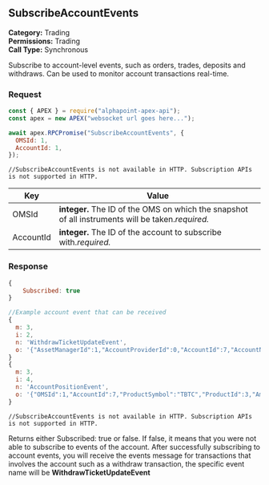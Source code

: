 ## SubscribeAccountEvents

**Category:** Trading<br />
**Permissions:** Trading<br />
**Call Type:** Synchronous

Subscribe to account-level events, such as orders, trades, deposits and withdraws. Can be used to monitor account transactions real-time.

### Request

```javascript
const { APEX } = require("alphapoint-apex-api");
const apex = new APEX("websocket url goes here...");

await apex.RPCPromise("SubscribeAccountEvents", {
  OMSId: 1,
  AccountId: 1,
});
```

```http
//SubscribeAccountEvents is not available in HTTP. Subscription APIs is not supported in HTTP.
```

| Key       | Value                                                                                             |
| --------- | ------------------------------------------------------------------------------------------------- |
| OMSId     | **integer.** The ID of the OMS on which the snapshot of all instruments will be taken._required._ |
| AccountId | **integer.** The ID of the account to subscribe with._required._                                  |

### Response

```javascript
{
    Subscribed: true
}

//Example account event that can be received
{
  m: 3,
  i: 2,
  n: 'WithdrawTicketUpdateEvent',
  o: '{"AssetManagerId":1,"AccountProviderId":0,"AccountId":7,"AccountName":"harolds","AssetId":3,"AssetName":"TBTC","Amount":0.0010000000000000000000000000,"NotionalValue":0.0010000000000000000000000000,"NotionalProductId":1,"TemplateForm":"{\\"Fullname\\":\\"Harold\\"}","TemplateFormType":null,"OMSId":1,"RequestCode":"ef0ec64d-953b-477d-80b7-c3b0bf4cad64","RequestIP":null,"RequestUserId":1,"RequestUserName":"admin","OperatorId":1,"Status":"Pending2Fa","FeeAmt":0.0000000000000000000000000000,"UpdatedByUser":0,"UpdatedByUserName":null,"TicketNumber":292,"WithdrawTransactionDetails":"{\\"TxId\\":null,\\"ExternalAddress\\":null,\\"Amount\\":0,\\"Confirmed\\":false,\\"LastUpdated\\":\\"0001-01-01T00:00:00.000Z\\",\\"TimeSubmitted\\":\\"0001-01-01T00:00:00.000Z\\",\\"AccountProviderName\\":null,\\"AccountProviderId\\":0}","RejectReason":null,"CreatedTimestamp":"2023-03-23T12:48:31.067Z","LastUpdateTimestamp":"2023-03-23T12:48:31.067Z","CreatedTimestampTick":638151725110676052,"LastUpdateTimestampTick":638151725110676052,"Comments":[],"Attachments":[],"AuditLog":[]}'
}
{
  m: 3,
  i: 4,
  n: 'AccountPositionEvent',
  o: '{"OMSId":1,"AccountId":7,"ProductSymbol":"TBTC","ProductId":3,"Amount":1.1381543994360000000000000000,"Hold":1.1256211000000000000000000000,"PendingDeposits":0,"PendingWithdraws":0,"TotalDayDeposits":0,"TotalMonthDeposits":0,"TotalYearDeposits":0,"TotalDayDepositNotional":0,"TotalMonthDepositNotional":0,"TotalYearDepositNotional":0,"TotalDayWithdraws":0,"TotalMonthWithdraws":0,"TotalYearWithdraws":0,"TotalDayWithdrawNotional":0,"TotalMonthWithdrawNotional":0,"TotalYearWithdrawNotional":0,"NotionalProductId":1,"NotionalProductSymbol":"USD","NotionalValue":1.1381543994360000000000000000,"NotionalHoldAmount":1.1256211000000000000000000000,"NotionalRate":1,"TotalDayTransferNotional":0}'
}
```

```http
//SubscribeAccountEvents is not available in HTTP. Subscription APIs is not supported in HTTP.
```

Returns either Subscribed: true or false. If false, it means that you were not able to subscribe to events of the account. After successfully subscribing to account events, you will receive the events message for transactions that involves the account such as a withdraw transaction, the specific event name will be **WithdrawTicketUpdateEvent**
